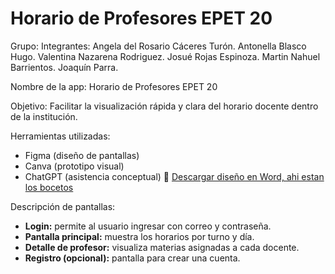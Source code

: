 # Horario de Profesores EPET 20

 Grupo: 
Integrantes: 
 	Angela del Rosario Cáceres Turón.
 	Antonella Blasco Hugo. 
 	Valentina Nazarena Rodriguez. 
 	Josué Rojas Espinoza. 
 	Martin Nahuel Barrientos. 
 	Joaquín Parra. 

 Nombre de la app:
Horario de Profesores EPET 20

 Objetivo:
Facilitar la visualización rápida y clara del horario docente dentro de la institución.

 Herramientas utilizadas:
- Figma (diseño de pantallas)
- Canva (prototipo visual)
- ChatGPT (asistencia conceptual)
📎 [Descargar diseño en Word, ahi estan los bocetos](Diseño_Horario_Profesores_EPET20.docx) 


 Descripción de pantallas:

- **Login:** permite al usuario ingresar con correo y contraseña.
- **Pantalla principal:** muestra los horarios por turno y día.
- **Detalle de profesor:** visualiza materias asignadas a cada docente.
- **Registro (opcional):** pantalla para crear una cuenta.
